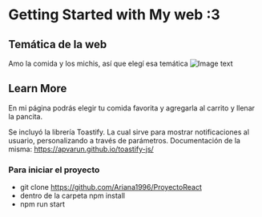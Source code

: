 # Getting Started with My web :3 

## Temática de la web

Amo la comida y los michis, así que elegí esa temática 
![Image text](https://github.com/zzuljs/CppLearning/blob/master/CppLearning/raw/master/Itachi.jpg)




## Learn More

En mi página podrás elegir tu comida favorita y agregarla al carrito y llenar la pancita. 

Se incluyó la librería Toastify.
La cual sirve para mostrar notificaciones al usuario, personalizando a través de parámetros.
Documentación de la misma: https://apvarun.github.io/toastify-js/

### Para iniciar el proyecto 

- git clone https://github.com/Ariana1996/ProyectoReact
- dentro de la carpeta npm install
- npm run start



